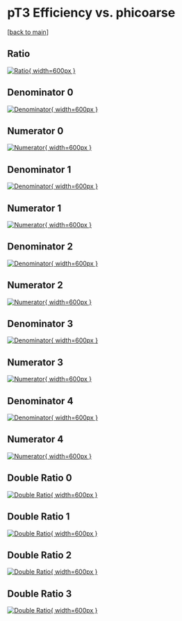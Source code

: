 # pT3 Efficiency vs. phicoarse

[[back to main](./)]



## Ratio

[![Ratio](../mtv/var/pT3_vtr_0_-1_eff_phicoarse.png){ width=600px }](../mtv/var/pT3_vtr_0_-1_eff_phicoarse.pdf)

## Denominator 0

[![Denominator](../mtv/den/pT3_vtr_0_-1_eff_phicoarse_den0.png){ width=600px }](../mtv/den/pT3_vtr_0_-1_eff_phicoarse_den0.pdf)

## Numerator 0

[![Numerator](../mtv/num/pT3_vtr_0_-1_eff_phicoarse_num0.png){ width=600px }](../mtv/num/pT3_vtr_0_-1_eff_phicoarse_num0.pdf)

## Denominator 1

[![Denominator](../mtv/den/pT3_vtr_0_-1_eff_phicoarse_den1.png){ width=600px }](../mtv/den/pT3_vtr_0_-1_eff_phicoarse_den1.pdf)

## Numerator 1

[![Numerator](../mtv/num/pT3_vtr_0_-1_eff_phicoarse_num1.png){ width=600px }](../mtv/num/pT3_vtr_0_-1_eff_phicoarse_num1.pdf)

## Denominator 2

[![Denominator](../mtv/den/pT3_vtr_0_-1_eff_phicoarse_den2.png){ width=600px }](../mtv/den/pT3_vtr_0_-1_eff_phicoarse_den2.pdf)

## Numerator 2

[![Numerator](../mtv/num/pT3_vtr_0_-1_eff_phicoarse_num2.png){ width=600px }](../mtv/num/pT3_vtr_0_-1_eff_phicoarse_num2.pdf)

## Denominator 3

[![Denominator](../mtv/den/pT3_vtr_0_-1_eff_phicoarse_den3.png){ width=600px }](../mtv/den/pT3_vtr_0_-1_eff_phicoarse_den3.pdf)

## Numerator 3

[![Numerator](../mtv/num/pT3_vtr_0_-1_eff_phicoarse_num3.png){ width=600px }](../mtv/num/pT3_vtr_0_-1_eff_phicoarse_num3.pdf)

## Denominator 4

[![Denominator](../mtv/den/pT3_vtr_0_-1_eff_phicoarse_den4.png){ width=600px }](../mtv/den/pT3_vtr_0_-1_eff_phicoarse_den4.pdf)

## Numerator 4

[![Numerator](../mtv/num/pT3_vtr_0_-1_eff_phicoarse_num4.png){ width=600px }](../mtv/num/pT3_vtr_0_-1_eff_phicoarse_num4.pdf)

## Double Ratio 0

[![Double Ratio](../mtv/ratio/pT3_vtr_0_-1_eff_phicoarse_ratio0.png){ width=600px }](../mtv/ratio/pT3_vtr_0_-1_eff_phicoarse_ratio0.pdf)

## Double Ratio 1

[![Double Ratio](../mtv/ratio/pT3_vtr_0_-1_eff_phicoarse_ratio1.png){ width=600px }](../mtv/ratio/pT3_vtr_0_-1_eff_phicoarse_ratio1.pdf)

## Double Ratio 2

[![Double Ratio](../mtv/ratio/pT3_vtr_0_-1_eff_phicoarse_ratio2.png){ width=600px }](../mtv/ratio/pT3_vtr_0_-1_eff_phicoarse_ratio2.pdf)

## Double Ratio 3

[![Double Ratio](../mtv/ratio/pT3_vtr_0_-1_eff_phicoarse_ratio3.png){ width=600px }](../mtv/ratio/pT3_vtr_0_-1_eff_phicoarse_ratio3.pdf)

